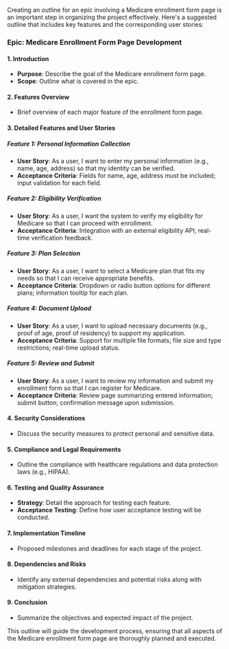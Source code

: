 Creating an outline for an epic involving a Medicare enrollment form page is an important step in organizing the project effectively. Here's a suggested outline that includes key features and the corresponding user stories:

### Epic: Medicare Enrollment Form Page Development

#### 1. Introduction
- **Purpose**: Describe the goal of the Medicare enrollment form page.
- **Scope**: Outline what is covered in the epic.

#### 2. Features Overview
- Brief overview of each major feature of the enrollment form page.

#### 3. Detailed Features and User Stories

##### Feature 1: Personal Information Collection
- **User Story**: As a user, I want to enter my personal information (e.g., name, age, address) so that my identity can be verified.
- **Acceptance Criteria**: Fields for name, age, address must be included; input validation for each field.

##### Feature 2: Eligibility Verification
- **User Story**: As a user, I want the system to verify my eligibility for Medicare so that I can proceed with enrollment.
- **Acceptance Criteria**: Integration with an external eligibility API; real-time verification feedback.

##### Feature 3: Plan Selection
- **User Story**: As a user, I want to select a Medicare plan that fits my needs so that I can receive appropriate benefits.
- **Acceptance Criteria**: Dropdown or radio button options for different plans; information tooltip for each plan.

##### Feature 4: Document Upload
- **User Story**: As a user, I want to upload necessary documents (e.g., proof of age, proof of residency) to support my application.
- **Acceptance Criteria**: Support for multiple file formats; file size and type restrictions; real-time upload status.

##### Feature 5: Review and Submit
- **User Story**: As a user, I want to review my information and submit my enrollment form so that I can register for Medicare.
- **Acceptance Criteria**: Review page summarizing entered information; submit button; confirmation message upon submission.

#### 4. Security Considerations
- Discuss the security measures to protect personal and sensitive data.

#### 5. Compliance and Legal Requirements
- Outline the compliance with healthcare regulations and data protection laws (e.g., HIPAA).

#### 6. Testing and Quality Assurance
- **Strategy**: Detail the approach for testing each feature.
- **Acceptance Testing**: Define how user acceptance testing will be conducted.

#### 7. Implementation Timeline
- Proposed milestones and deadlines for each stage of the project.

#### 8. Dependencies and Risks
- Identify any external dependencies and potential risks along with mitigation strategies.

#### 9. Conclusion
- Summarize the objectives and expected impact of the project.

This outline will guide the development process, ensuring that all aspects of the Medicare enrollment form page are thoroughly planned and executed.